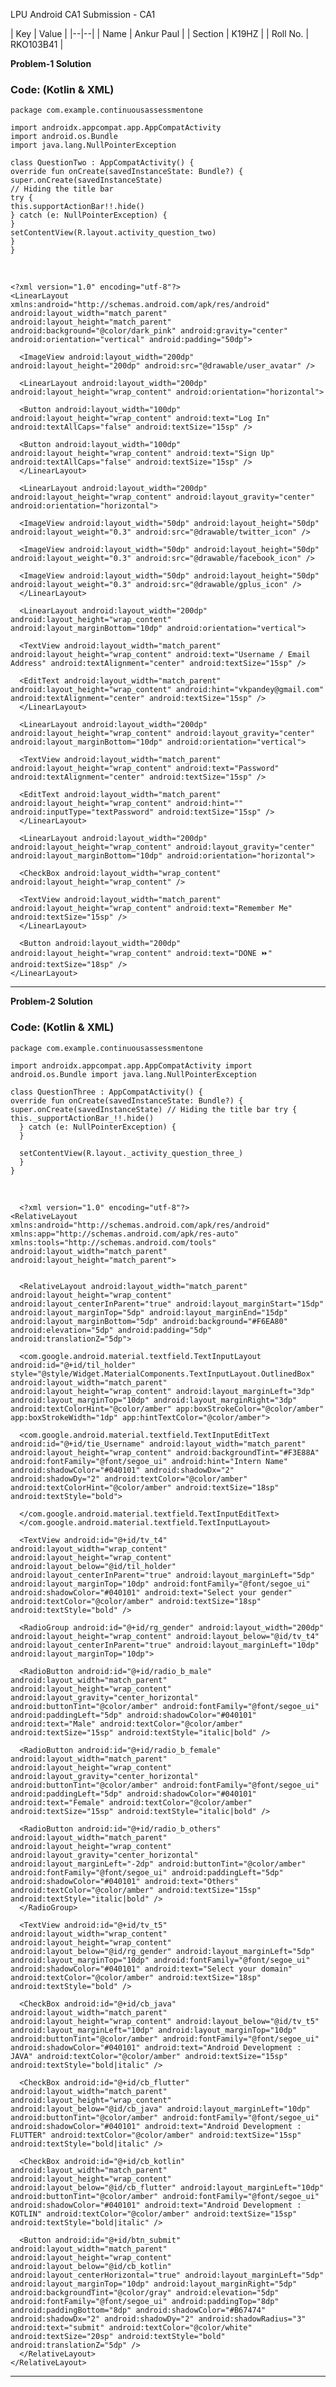 LPU Android CA1 Submission - CA1

| Key | Value | |--|--| | Name | Ankur Paul | | Section | K19HZ | | Roll No. | RKO103B41 |

**Problem-1 Solution**

### Code: (Kotlin & XML)

    package com.example.continuousassessmentone  
      
    import androidx.appcompat.app.AppCompatActivity  
    import android.os.Bundle  
    import java.lang.NullPointerException  
      
    class QuestionTwo : AppCompatActivity() {  
    override fun onCreate(savedInstanceState: Bundle?) {  
    super.onCreate(savedInstanceState)  
    // Hiding the title bar  
    try {  
    this.supportActionBar!!.hide()  
    } catch (e: NullPointerException) {  
    }  
    setContentView(R.layout.activity_question_two)  
    }  
    }

<br/>

    <?xml version="1.0" encoding="utf-8"?>  
    <LinearLayout xmlns:android="http://schemas.android.com/apk/res/android" android:layout_width="match_parent" android:layout_height="match_parent" android:background="@color/dark_pink" android:gravity="center" android:orientation="vertical" android:padding="50dp">  
      
      <ImageView android:layout_width="200dp" android:layout_height="200dp" android:src="@drawable/user_avatar" />  
      
      <LinearLayout android:layout_width="200dp" android:layout_height="wrap_content" android:orientation="horizontal">  
      
      <Button android:layout_width="100dp" android:layout_height="wrap_content" android:text="Log In" android:textAllCaps="false" android:textSize="15sp" />  
      
      <Button android:layout_width="100dp" android:layout_height="wrap_content" android:text="Sign Up" android:textAllCaps="false" android:textSize="15sp" />  
      </LinearLayout>  
      
      <LinearLayout android:layout_width="200dp" android:layout_height="wrap_content" android:layout_gravity="center" android:orientation="horizontal">  
      
      <ImageView android:layout_width="50dp" android:layout_height="50dp" android:layout_weight="0.3" android:src="@drawable/twitter_icon" />  
      
      <ImageView android:layout_width="50dp" android:layout_height="50dp" android:layout_weight="0.3" android:src="@drawable/facebook_icon" />  
      
      <ImageView android:layout_width="50dp" android:layout_height="50dp" android:layout_weight="0.3" android:src="@drawable/gplus_icon" />  
      </LinearLayout>  
      
      <LinearLayout android:layout_width="200dp" android:layout_height="wrap_content" android:layout_marginBottom="10dp" android:orientation="vertical">  
      
      <TextView android:layout_width="match_parent" android:layout_height="wrap_content" android:text="Username / Email Address" android:textAlignment="center" android:textSize="15sp" />  
      
      <EditText android:layout_width="match_parent" android:layout_height="wrap_content" android:hint="vkpandey@gmail.com" android:textAlignment="center" android:textSize="15sp" />  
      </LinearLayout>  
      
      <LinearLayout android:layout_width="200dp" android:layout_height="wrap_content" android:layout_gravity="center" android:layout_marginBottom="10dp" android:orientation="vertical">  
      
      <TextView android:layout_width="match_parent" android:layout_height="wrap_content" android:text="Password" android:textAlignment="center" android:textSize="15sp" />  
      
      <EditText android:layout_width="match_parent" android:layout_height="wrap_content" android:hint="" android:inputType="textPassword" android:textSize="15sp" />  
      </LinearLayout>  
      
      <LinearLayout android:layout_width="200dp" android:layout_height="wrap_content" android:layout_gravity="center" android:layout_marginBottom="10dp" android:orientation="horizontal">  
      
      <CheckBox android:layout_width="wrap_content" android:layout_height="wrap_content" />  
      
      <TextView android:layout_width="match_parent" android:layout_height="wrap_content" android:text="Remember Me" android:textSize="15sp" />  
      </LinearLayout>  
      
      <Button android:layout_width="200dp" android:layout_height="wrap_content" android:text="DONE ⏩" android:textSize="18sp" />  
    </LinearLayout>

---



**Problem-2 Solution**

### Code: (Kotlin & XML)

    package com.example.continuousassessmentone 

	import androidx.appcompat.app.AppCompatActivity import android.os.Bundle import java.lang.NullPointerException 
    
    class QuestionThree : AppCompatActivity() { 
    override fun onCreate(savedInstanceState: Bundle?) { super.onCreate(savedInstanceState) // Hiding the title bar try { this._supportActionBar_!!.hide()  
      } catch (e: NullPointerException) {  
      }  
      
      setContentView(R.layout._activity_question_three_)  
      }  
    }

<br/>

      <?xml version="1.0" encoding="utf-8"?>  
    <RelativeLayout xmlns:android="http://schemas.android.com/apk/res/android" xmlns:app="http://schemas.android.com/apk/res-auto" xmlns:tools="http://schemas.android.com/tools" android:layout_width="match_parent" android:layout_height="match_parent">  
      
      
      <RelativeLayout android:layout_width="match_parent" android:layout_height="wrap_content" android:layout_centerInParent="true" android:layout_marginStart="15dp" android:layout_marginTop="5dp" android:layout_marginEnd="15dp" android:layout_marginBottom="5dp" android:background="#F6EA80" android:elevation="5dp" android:padding="5dp" android:translationZ="5dp">  
      
      <com.google.android.material.textfield.TextInputLayout android:id="@+id/til_holder" style="@style/Widget.MaterialComponents.TextInputLayout.OutlinedBox" android:layout_width="match_parent" android:layout_height="wrap_content" android:layout_marginLeft="3dp" android:layout_marginTop="10dp" android:layout_marginRight="3dp" android:textColorHint="@color/amber" app:boxStrokeColor="@color/amber" app:boxStrokeWidth="1dp" app:hintTextColor="@color/amber">  
      
      <com.google.android.material.textfield.TextInputEditText android:id="@+id/tie_Username" android:layout_width="match_parent" android:layout_height="wrap_content" android:backgroundTint="#F3E88A" android:fontFamily="@font/segoe_ui" android:hint="Intern Name" android:shadowColor="#040101" android:shadowDx="2" android:shadowDy="2" android:textColor="@color/amber" android:textColorHint="@color/amber" android:textSize="18sp" android:textStyle="bold">  
      
      </com.google.android.material.textfield.TextInputEditText>  
      </com.google.android.material.textfield.TextInputLayout>  
      
      <TextView android:id="@+id/tv_t4" android:layout_width="wrap_content" android:layout_height="wrap_content" android:layout_below="@id/til_holder" android:layout_centerInParent="true" android:layout_marginLeft="5dp" android:layout_marginTop="10dp" android:fontFamily="@font/segoe_ui" android:shadowColor="#040101" android:text="Select your gender" android:textColor="@color/amber" android:textSize="18sp" android:textStyle="bold" />  
      
      <RadioGroup android:id="@+id/rg_gender" android:layout_width="200dp" android:layout_height="wrap_content" android:layout_below="@id/tv_t4" android:layout_centerInParent="true" android:layout_marginLeft="10dp" android:layout_marginTop="10dp">  
      
      <RadioButton android:id="@+id/radio_b_male" android:layout_width="match_parent" android:layout_height="wrap_content" android:layout_gravity="center_horizontal" android:buttonTint="@color/amber" android:fontFamily="@font/segoe_ui" android:paddingLeft="5dp" android:shadowColor="#040101" android:text="Male" android:textColor="@color/amber" android:textSize="15sp" android:textStyle="italic|bold" />  
      
      <RadioButton android:id="@+id/radio_b_female" android:layout_width="match_parent" android:layout_height="wrap_content" android:layout_gravity="center_horizontal" android:buttonTint="@color/amber" android:fontFamily="@font/segoe_ui" android:paddingLeft="5dp" android:shadowColor="#040101" android:text="Female" android:textColor="@color/amber" android:textSize="15sp" android:textStyle="italic|bold" />  
      
      <RadioButton android:id="@+id/radio_b_others" android:layout_width="match_parent" android:layout_height="wrap_content" android:layout_gravity="center_horizontal" android:layout_marginLeft="-2dp" android:buttonTint="@color/amber" android:fontFamily="@font/segoe_ui" android:paddingLeft="5dp" android:shadowColor="#040101" android:text="Others" android:textColor="@color/amber" android:textSize="15sp" android:textStyle="italic|bold" />  
      </RadioGroup>  
      
      <TextView android:id="@+id/tv_t5" android:layout_width="wrap_content" android:layout_height="wrap_content" android:layout_below="@id/rg_gender" android:layout_marginLeft="5dp" android:layout_marginTop="10dp" android:fontFamily="@font/segoe_ui" android:shadowColor="#040101" android:text="Select your domain" android:textColor="@color/amber" android:textSize="18sp" android:textStyle="bold" />  
      
      <CheckBox android:id="@+id/cb_java" android:layout_width="match_parent" android:layout_height="wrap_content" android:layout_below="@id/tv_t5" android:layout_marginLeft="10dp" android:layout_marginTop="10dp" android:buttonTint="@color/amber" android:fontFamily="@font/segoe_ui" android:shadowColor="#040101" android:text="Android Development : JAVA" android:textColor="@color/amber" android:textSize="15sp" android:textStyle="bold|italic" />  
      
      <CheckBox android:id="@+id/cb_flutter" android:layout_width="match_parent" android:layout_height="wrap_content" android:layout_below="@id/cb_java" android:layout_marginLeft="10dp" android:buttonTint="@color/amber" android:fontFamily="@font/segoe_ui" android:shadowColor="#040101" android:text="Android Development : FLUTTER" android:textColor="@color/amber" android:textSize="15sp" android:textStyle="bold|italic" />  
      
      <CheckBox android:id="@+id/cb_kotlin" android:layout_width="match_parent" android:layout_height="wrap_content" android:layout_below="@id/cb_flutter" android:layout_marginLeft="10dp" android:buttonTint="@color/amber" android:fontFamily="@font/segoe_ui" android:shadowColor="#040101" android:text="Android Development : KOTLIN" android:textColor="@color/amber" android:textSize="15sp" android:textStyle="bold|italic" />  
      
      <Button android:id="@+id/btn_submit" android:layout_width="match_parent" android:layout_height="wrap_content" android:layout_below="@id/cb_kotlin" android:layout_centerHorizontal="true" android:layout_marginLeft="5dp" android:layout_marginTop="10dp" android:layout_marginRight="5dp" android:backgroundTint="@color/gray" android:elevation="5dp" android:fontFamily="@font/segoe_ui" android:paddingTop="8dp" android:paddingBottom="8dp" android:shadowColor="#B67474" android:shadowDx="2" android:shadowDy="2" android:shadowRadius="3" android:text="submit" android:textColor="@color/white" android:textSize="20sp" android:textStyle="bold" android:translationZ="5dp" />  
      </RelativeLayout>  
    </RelativeLayout>

---
